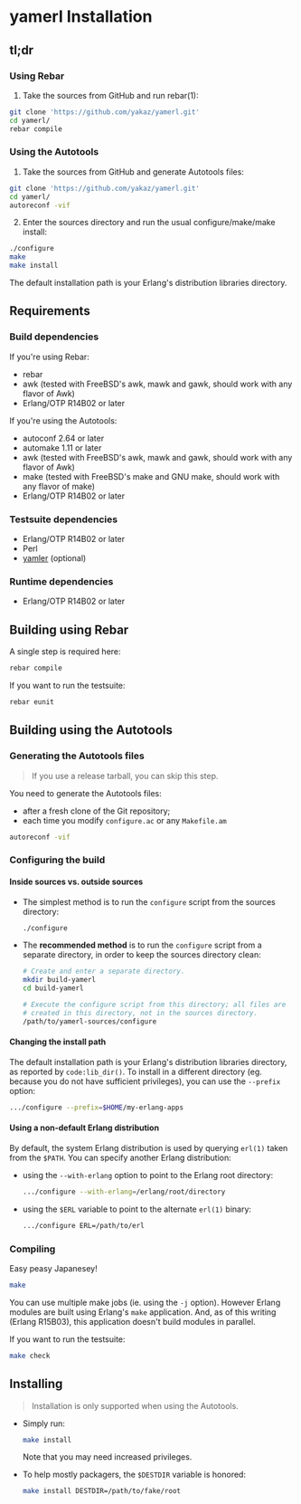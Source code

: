 # yamerl Installation

## tl;dr

### Using Rebar

1. Take the sources from GitHub and run rebar(1):

  ```bash
  git clone 'https://github.com/yakaz/yamerl.git'
  cd yamerl/
  rebar compile
  ```

### Using the Autotools

1. Take the sources from GitHub and generate Autotools files:

  ```bash
  git clone 'https://github.com/yakaz/yamerl.git'
  cd yamerl/
  autoreconf -vif
  ```

2. Enter the sources directory and run the usual configure/make/make
    install:

  ```bash
  ./configure
  make
  make install
  ```

The default installation path is your Erlang's distribution libraries
directory.

## Requirements

### Build dependencies

If you're using Rebar:
* rebar
* awk (tested with FreeBSD's awk, mawk and gawk, should work with any
    flavor of Awk)
* Erlang/OTP R14B02 or later

If you're using the Autotools:
* autoconf 2.64 or later
* automake 1.11 or later
* awk (tested with FreeBSD's awk, mawk and gawk, should work with any
    flavor of Awk)
* make (tested with FreeBSD's make and GNU make, should work with any
    flavor of make)
* Erlang/OTP R14B02 or later

### Testsuite dependencies

* Erlang/OTP R14B02 or later
* Perl
* [yamler](https://github.com/goertzenator/yamler) (optional)

### Runtime dependencies

* Erlang/OTP R14B02 or later

## Building using Rebar

A single step is required here:
```bash
rebar compile
```

If you want to run the testsuite:
```bash
rebar eunit
```

## Building using the Autotools

### Generating the Autotools files

> If you use a release tarball, you can skip this step.

You need to generate the Autotools files:
* after a fresh clone of the Git repository;
* each time you modify `configure.ac` or any `Makefile.am`

```bash
autoreconf -vif
```

### Configuring the build

#### Inside sources vs. outside sources

* The simplest method is to run the `configure` script from the sources
    directory:

  ```bash
  ./configure
  ```

* The **recommended method** is to run the `configure` script from a
    separate directory, in order to keep the sources directory clean:

  ```bash
  # Create and enter a separate directory.
  mkdir build-yamerl
  cd build-yamerl

  # Execute the configure script from this directory; all files are
  # created in this directory, not in the sources directory.
  /path/to/yamerl-sources/configure
  ```

#### Changing the install path

The default installation path is your Erlang's distribution libraries
directory, as reported by `code:lib_dir()`. To install in a different
directory (eg. because you do not have sufficient privileges), you can
use the `--prefix` option:
```bash
.../configure --prefix=$HOME/my-erlang-apps
```

#### Using a non-default Erlang distribution

By default, the system Erlang distribution is used by querying `erl(1)`
taken from the `$PATH`. You can specify another Erlang distribution:

* using the `--with-erlang` option to point to the Erlang root directory:

  ```bash
  .../configure --with-erlang=/erlang/root/directory
  ```

* using the `$ERL` variable to point to the alternate `erl(1)` binary:

  ```bash
  .../configure ERL=/path/to/erl
  ```

### Compiling

Easy peasy Japanesey!
```bash
make
```

You can use multiple make jobs (ie. using the `-j` option). However
Erlang modules are built using Erlang's `make` application. And, as of
this writing (Erlang R15B03), this application doesn't build modules in
parallel.

If you want to run the testsuite:
```bash
make check
```

## Installing

> Installation is only supported when using the Autotools.

* Simply run:

  ```bash
  make install
  ```

  Note that you may need increased privileges.

* To help mostly packagers, the `$DESTDIR` variable is honored:

  ```bash
  make install DESTDIR=/path/to/fake/root
  ```
